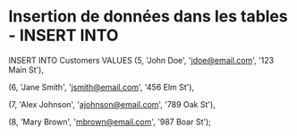 # Insertion de données dans les tables - INSERT INTO

INSERT INTO Customers VALUES
   (5, 'John Doe', 'jdoe@email.com', '123 Main St'),
   
   (6, 'Jane Smith', 'jsmith@email.com', '456 Elm St'),
   
   (7, 'Alex Johnson', 'ajohnson@email.com', '789 Oak St'),
   
   (8, 'Mary Brown', 'mbrown@email.com', '987 Boar St');
